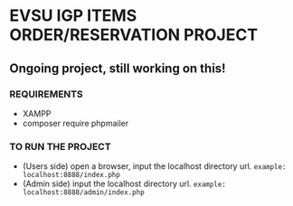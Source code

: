 # EVSU IGP ITEMS ORDER/RESERVATION PROJECT
## Ongoing project, still working on this!

### REQUIREMENTS
- XAMPP
- composer require phpmailer


### TO RUN THE PROJECT
- (Users side) open a browser, input the localhost directory url. ``` example: localhost:8888/index.php ```
- (Admin side) input the localhost directory url. ``` example: localhost:8888/admin/index.php ```